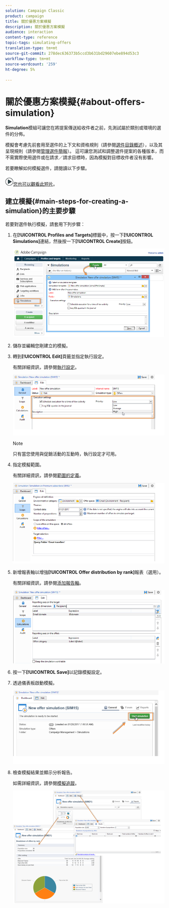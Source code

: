 ```yaml
---
solution: Campaign Classic
product: campaign
title: 關於優惠方案模擬
description: 關於優惠方案模擬
audience: interaction
content-type: reference
topic-tags: simulating-offers
translation-type: tm+mt
source-git-commit: 278dec636373b5ccd3b631bd29607ebe894d53c3
workflow-type: tm+mt
source-wordcount: '259'
ht-degree: 5%

---
```



# 關於優惠方案模擬{#about-offers-simulation}

**Simulation**&#x200B;模組可讓您在將提案傳送給收件者之前，先測試屬於類別或環境的選件的分佈。

模擬會考慮先前套用至選件的上下文和資格規則（請參閱[選件目錄概述](../../interaction/using/offer-catalog-overview.md)），以及其呈現規則（請參閱[管理選件簡報](../../interaction/using/managing-offer-presentation.md)）。 這可讓您測試和調整選件提案的各種版本，而不需實際使用選件或在請求／請求目標時，因為模擬對目標收件者沒有影響。

若要瞭解如何模擬選件，請閱讀以下步驟。

![](assets/do-not-localize/how-to-video.png)[您也可以觀看此短片](https://helpx.adobe.com/campaign/classic/how-to/simulate-offer-in-acv6.html?playlist=/ccx/v1/collection/product/campaign/classic/segment/digital-marketers/explevel/intermediate/applaunch/introduction/collection.ccx.js&amp;ref=helpx.adobe.com)。

## 建立模擬{#main-steps-for-creating-a-simulation}的主要步驟

若要對選件執行模擬，請套用下列步驟：

1. 在&#x200B;**[!UICONTROL Profiles and Targets]**&#x200B;標籤中，按一下&#x200B;**[!UICONTROL Simulations]**&#x200B;連結，然後按一下&#x200B;**[!UICONTROL Create]**&#x200B;按鈕。

   ![](assets/offer_simulation_001.png)

1. 儲存並編輯您剛建立的模擬。
1. 轉到&#x200B;**[!UICONTROL Edit]**&#x200B;頁籤並指定執行設定。

   有關詳細資訊，請參閱[執行設定](../../interaction/using/execution-settings.md)。

   ![](assets/offer_simulation_003.png)

   >[!NOTE]
   >
   >只有當您使用與促銷活動的互動時，執行設定才可用。

1. 指定模擬範圍。

   有關詳細資訊，請參閱[範圍的定義](../../interaction/using/simulation-scope.md#definition-of-the-scope)。

   ![](assets/offer_simulation_004.png)

1. 新增報表軸以增強&#x200B;**[!UICONTROL Offer distribution by rank]**&#x200B;報表（選用）。

   有關詳細資訊，請參閱[添加報告軸](../../interaction/using/simulation-scope.md#adding-reporting-axes)。

   ![](assets/offer_simulation_005.png)

1. 按一下&#x200B;**[!UICONTROL Save]**&#x200B;以記錄模擬設定。
1. 透過儀表板啟動模擬。

   ![](assets/offer_simulation_006.png)

1. 檢查模擬結果並顯示分析報告。

   如需詳細資訊，請參閱[模擬追蹤](../../interaction/using/simulation-tracking.md)。

   ![](assets/offer_simulation_007.png)
